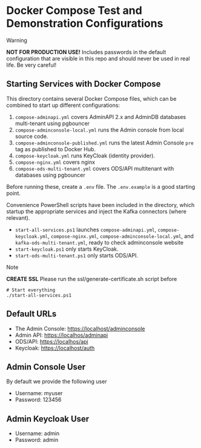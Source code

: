 # Docker Compose Test and Demonstration Configurations

> [!WARNING]
> **NOT FOR PRODUCTION USE!** Includes passwords in the default configuration that are
> visible in this repo and should never be used in real life. Be very careful!

## Starting Services with Docker Compose

This directory contains several Docker Compose files, which can be combined to
start up different configurations:

1. `compose-adminapi.yml` covers AdminAPI 2.x and AdminDB databases multi-tenant using pgbouncer
2. `compose-adminconsole-local.yml` runs the Admin console from local source code.
3. `compose-adminconsole-published.yml` runs the latest Admin Console `pre` tag as published to Docker Hub.
4. `compose-keycloak.yml` runs KeyCloak (identity provider).
5. `compose-nginx.yml` covers nginx
6. `compose-ods-multi-tenant.yml` covers ODS/API multitenant with databases using pgbouncer

Before running these, create a `.env` file. The `.env.example` is a good
starting point.

Convenience PowerShell scripts have been included in the directory, which
startup the appropriate services and inject the Kafka connectors (where
relevant).

* `start-all-services.ps1` launches `compose-adminapi.yml`, `compose-keycloak.yml`, `compose-nginx.yml`, `compose-adminconsole-local.yml`,  and
  `kafka-ods-multi-tenant.yml`, ready to check adminconsole website
* `start-keycloak.ps1` only starts KeyCloak.
* `start-ods-multi-tenant.ps1` only starts ODS/API.

> [!NOTE]
> **CREATE SSL** Please run the ssl/generate-certificate.sh script before

```pwsh
# Start everything
./start-all-services.ps1
```

## Default URLs

* The Admin Console: [https://localhost/adminconsole](https://localhost/adminconsole)
* Admin API: [https://localhos/adminapi](https://localhost/adminapi)
* ODS/API: [https://localhos/api](https://localhost/api)
* Keycloak: [https://localhost/auth](https://localhost/auth)

## Admin Console User

By default we provide the following user
* Username: myuser
* Password: 123456

## Admin Keycloak User

* Username: admin
* Password: admin

